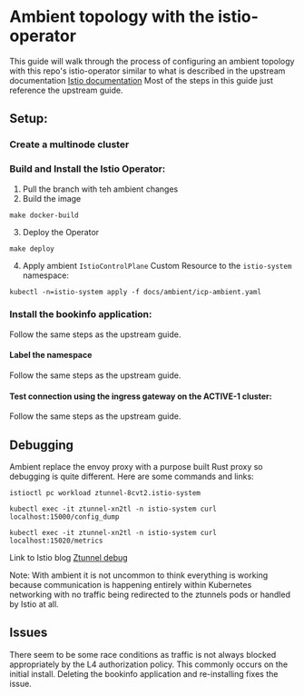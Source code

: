 # Ambient topology with the istio-operator
This guide will walk through the process of configuring an ambient topology
with this repo's istio-operator similar to what is described in the upstream 
documentation [Istio documentation](https://preliminary.istio.io/latest/docs/ops/ambient/getting-started/)
Most of the steps in this guide just reference the upstream guide.

## Setup:

### Create a multinode cluster 
### Build and Install the Istio Operator:
1. Pull the branch with teh ambient changes
2. Build the image 
```
make docker-build
```
3. Deploy the Operator
```
make deploy
```
4. Apply ambient `IstioControlPlane` Custom Resource to the `istio-system` namespace:
```
kubectl -n=istio-system apply -f docs/ambient/icp-ambient.yaml
```
### Install the bookinfo application:
Follow the same steps as the upstream guide.
#### Label the namespace
Follow the same steps as the upstream guide.
#### Test connection using the ingress gateway on the ACTIVE-1 cluster:
Follow the same steps as the upstream guide.

## Debugging 
Ambient replace the envoy proxy with a purpose built Rust proxy so debugging is quite different.  Here are some commands and links:
```
istioctl pc workload ztunnel-8cvt2.istio-system
```
```
kubectl exec -it ztunnel-xn2tl -n istio-system curl localhost:15000/config_dump 
```
```
kubectl exec -it ztunnel-xn2tl -n istio-system curl localhost:15020/metrics
```
Link to Istio blog [Ztunnel debug](https://istio.io/latest/blog/2023/rust-based-ztunnel/)

Note:
With ambient it is not uncommon to think everything is working because communication is happening entirely within Kubernetes networking with no traffic being 
redirected to the ztunnels pods or handled by Istio at all.   

## Issues
There seem to be some race conditions as traffic is not always blocked
appropriately by the L4 authorization policy.  This commonly
occurs on the initial install.  Deleting the bookinfo application
and re-installing fixes the issue. 
